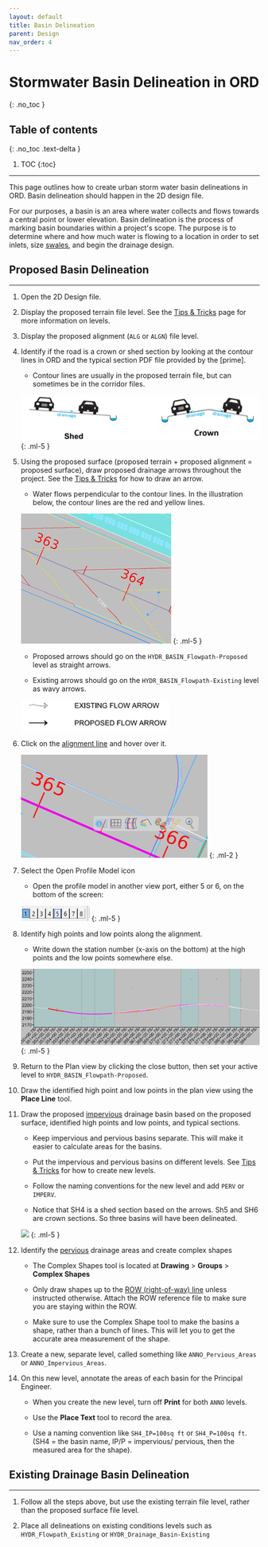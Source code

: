 ```yaml
---
layout: default
title: Basin Delineation
parent: Design
nav_order: 4
---
```


# Stormwater Basin Delineation in ORD
{: .no_toc }

## Table of contents
{: .no_toc .text-delta }

1. TOC
{:toc}

---

This page outlines how to create urban storm water basin delineations in ORD. Basin delineation should happen in the 2D design file.

For our purposes, a basin is an area where water collects and flows towards a central point or lower elevation. Basin delineation is the process of marking basin boundaries within a project's scope. The purpose is to determine where and how much water is flowing to a location in order to set inlets, size [swales], and begin the drainage design.

## Proposed Basin Delineation
***

1.  Open the 2D Design file.

2.  Display the proposed terrain file level. See the [Tips & Tricks](/docs/ord-tips#how-to-display-a-level) page for more information on levels.

3.  Display the proposed alignment (`ALG` or `ALGN`) file level.

4.  Identify if the road is a crown or shed section by looking at the contour lines in ORD and the typical section PDF file provided by the [prime].

    -   Contour lines are usually in the proposed terrain file, but can sometimes be in the corridor files.

    ![](../assets/images/crown-shed.png)
    {: .ml-5 }

5.  Using the proposed surface (proposed terrain + proposed alignment = proposed surface), draw proposed drainage arrows throughout the project. See the [Tips & Tricks](/docs/ord-tips#placing-a-new-arrow) for how to draw an arrow.

    -   Water flows perpendicular to the contour lines. In the illustration below, the contour lines are the red and yellow lines.

    ![](../assets/images/arrow-placement.png)
    {: .ml-5 }

    - Proposed arrows should go on the `HYDR_BASIN_Flowpath-Proposed` level as straight arrows.

    - Existing arrows should go on the `HYDR_BASIN_Flowpath-Existing` level as wavy arrows.

    <img src="../assets/images/arrow-examples.png" width=300>

6.  Click on the [alignment line] and hover over it.

    ![](../assets/images/profile-model.png)
    {: .ml-2 }

7.  Select the Open Profile Model icon

    - Open the profile model in another view port, either 5 or 6, on the bottom of the screen:

    ![](../assets/images/viewport.png)
    {: .ml-5 }

8.  Identify high points and low points along the alignment.

    -   Write down the station number (x-axis on the bottom) at the high points and the low points somewhere else.

    ![](../assets/images/alignment.png)
    {: .ml-5 }

9.  Return to the Plan view by clicking the close button, then set your active level to `HYDR_BASIN_Flowpath-Proposed`.

10. Draw the identified high point and low points in the plan view using the **Place Line** tool.

11. Draw the proposed [impervious] drainage basin based on the proposed surface, identified high points and low points, and typical sections.

    -   Keep impervious and pervious basins separate. This will make it easier to calculate areas for the basins.

    -   Put the impervious and pervious basins on different levels. See [Tips & Tricks](/docs/ord-tips#how-to-create-a-new-level) for how to create new levels.

    -   Follow the naming conventions for the new level and add `PERV` or `IMPERV`.

    -   Notice that SH4 is a shed section based on the arrows. Sh5 and SH6 are crown sections. So three basins will have been delineated.

    ![](../assets/images/drawing-example)
    {: .ml-5 }

12. Identify the [pervious] drainage areas and create complex shapes

    -   The Complex Shapes tool is located at **Drawing** > **Groups** > **Complex Shapes**

    -   Only draw shapes up to the [ROW (right-of-way) line] unless instructed otherwise. Attach the ROW reference file to make sure you are staying within the ROW.

    -   Make sure to use the Complex Shape tool to make the basins a shape, rather than a bunch of lines. This will let you to get the accurate area measurement of the shape.

13. Create a new, separate level, called something like `ANNO_Pervious_Areas` or `ANNO_Impervious_Areas`.

14. On this new level, annotate the areas of each basin for the Principal Engineer.

    -   When you create the new level, turn off **Print** for both `ANNO` levels.

    -   Use the **Place Text** tool to record the area.

    -   Use a naming convention like `SH4_IP=100sq ft` or `SH4_P=100sq ft`. (SH4 = the basin name, IP/P = impervious/ pervious, then the measured area for the shape).

## Existing Drainage Basin Delineation
***

1.  Follow all the steps above, but use the existing terrain file level, rather than the proposed surface file level.

2.  Place all delineations on existing conditions levels such as `HYDR_Flowpath_Existing` or `HYDR_Drainage_Basin-Existing`

[Tips & Tricks]: /docs/tips-and-tricks
[swales]: /docs/glossary#swale
[pervious]: /docs/glossary#pervious-drainage-basin
[impervious]: /docs/glossary#impervious-drainage-basin
[alignment line]: /docs/glossary#alignment-line
[ROW (right-of-way) line]: /docs/glossary#row-line